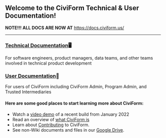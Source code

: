 ## Welcome to the CiviForm Technical & User Documentation!


**NOTE!!! ALL DOCS ARE NOW AT** https://docs.civiform.us/ 


***



### [Technical Documentation](https://github.com/seattle-uat/civiform/wiki/Technical-Documentation)🖥️ 
For software engineers, product managers, data teams, and other teams involved in technical product development
### [User Documentation](https://github.com/seattle-uat/civiform/wiki/User-Documentation)🙋 
For users of CiviForm including CiviForm Admin, Program Admin, and Trusted Intermediaries


#### Here are some good places to start learning more about CiviForm:
* Watch a [video demo](https://youtu.be/AIYZEd5WAcU?t=87) of a recent build from January 2022
* Read an overview of [what CiviForm is](https://github.com/seattle-uat/civiform/wiki/What-is-CiviForm%3F)
* Learn about [Contributing](https://github.com/seattle-uat/civiform/wiki/Contributing) to CiviForm.
* See non-Wiki documents and files in our [Google Drive](https://drive.google.com/drive/folders/1_uVkq1uOD14p19DvQzbXs2s0XhSOQjgF?usp=sharing).

